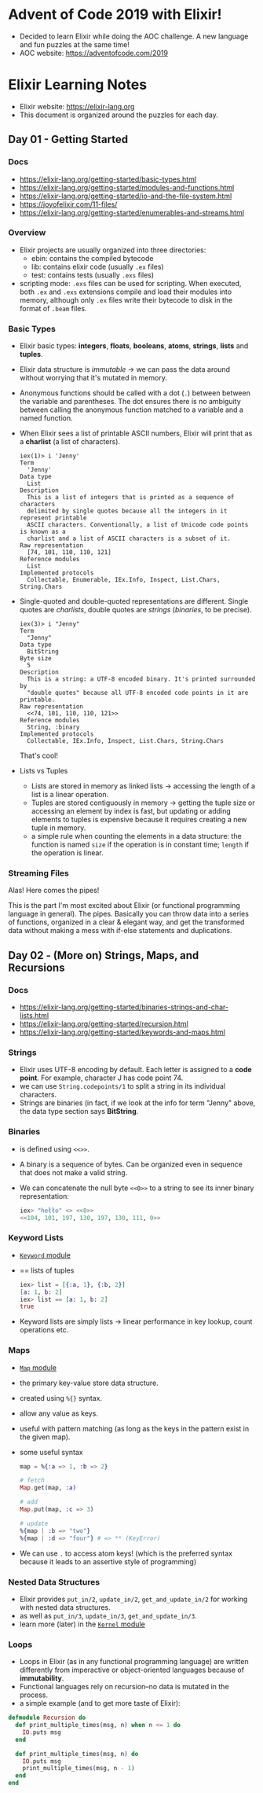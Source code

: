 # Advent of Code 2019 with Elixir!
- Decided to learn Elixir while doing the AOC challenge. A new language and fun puzzles at the same time!
- AOC website: https://adventofcode.com/2019

# Elixir Learning Notes
- Elixir website: https://elixir-lang.org
- This document is organized around the puzzles for each day.

## Day 01 - Getting Started
### Docs
- https://elixir-lang.org/getting-started/basic-types.html
- https://elixir-lang.org/getting-started/modules-and-functions.html
- https://elixir-lang.org/getting-started/io-and-the-file-system.html
- https://joyofelixir.com/11-files/
- https://elixir-lang.org/getting-started/enumerables-and-streams.html

### Overview
- Elixir projects are usually organized into three directories:
  - ebin: contains the compiled bytecode
  - lib: contains elixir code (usually `.ex` files)
  - test: contains tests (usually `.exs` files)
- scripting mode: `.exs` files can be used for scripting. When executed, both `.ex` and `.exs` extensions compile and load their modules into memory, although only `.ex` files write their bytecode to disk in the format of `.beam` files.

### Basic Types
- Elixir basic types: **integers**, **floats**, **booleans**, **atoms**, **strings**, **lists** and **tuples**.
- Elixir data structure is *immutable* -> we can pass the data around without worrying that it's mutated in memory.
- Anonymous functions should be called with a dot (`.`) between between the variable and parentheses. The dot ensures there is no ambiguity between calling the anonymous function matched to a variable and a named function.
- When Elixir sees a list of printable ASCII numbers, Elixir will print that as a **charlist** (a list of characters). 
  ```
  iex(1)> i 'Jenny'
  Term
    'Jenny'
  Data type
    List
  Description
    This is a list of integers that is printed as a sequence of characters
    delimited by single quotes because all the integers in it represent printable
    ASCII characters. Conventionally, a list of Unicode code points is known as a
    charlist and a list of ASCII characters is a subset of it.
  Raw representation
    [74, 101, 110, 110, 121]
  Reference modules
    List
  Implemented protocols
    Collectable, Enumerable, IEx.Info, Inspect, List.Chars, String.Chars
  ```
- Single-quoted and double-quoted representations are different. Single quotes are *charlists*, double quotes are *strings* (*binaries*, to be precise).

  ```
  iex(3)> i "Jenny"
  Term
    "Jenny"
  Data type
    BitString
  Byte size
    5
  Description
    This is a string: a UTF-8 encoded binary. It's printed surrounded by
    "double quotes" because all UTF-8 encoded code points in it are printable.
  Raw representation
    <<74, 101, 110, 110, 121>>
  Reference modules
    String, :binary
  Implemented protocols
    Collectable, IEx.Info, Inspect, List.Chars, String.Chars
  ```
  That's cool!
- Lists vs Tuples
  - Lists are stored in memory as linked lists -> accessing the length of a list is a linear operation.
  - Tuples are stored contiguously in memory -> getting the tuple size or accessing an element by index is fast, but updating or adding elements to tuples is expensive because it requires creating a new tuple in memory.
  - a simple rule when counting the elements in a data structure: the function is named `size` if the operation is in constant time; `length` if the operation is linear.

### Streaming Files
Alas! Here comes the pipes!  

This is the part I'm most excited about Elixir (or functional programming language in general). The pipes. Basically you can throw data into a series of functions, organized in a clear & elegant way, and get the transformed data without making a mess with if-else statements and duplications. 

## Day 02 - (More on) Strings, Maps, and Recursions
### Docs
- https://elixir-lang.org/getting-started/binaries-strings-and-char-lists.html
- https://elixir-lang.org/getting-started/recursion.html
- https://elixir-lang.org/getting-started/keywords-and-maps.html


### Strings
- Elixir uses UTF-8 encoding by default. Each letter is assigned to a **code point**. For example, character J has code point 74.
- we can use `String.codepoints/1` to split a string in its individual characters.
- Strings are binaries (in fact, if we look at the info for term "Jenny" above, the data type section says **BitString**.

### Binaries
- is defined using `<<>>`.
- A binary is a sequence of bytes. Can be organized even in sequence that does not make a valid string.
- We can concatenate the null byte `<<0>>` to a string to see its inner binary representation:

	```elixir
	iex> "hełło" <> <<0>>
	<<104, 101, 197, 130, 197, 130, 111, 0>>
	```

### Keyword Lists
- [`Keyword` module](https://hexdocs.pm/elixir/Keyword.html)
- == lists of tuples

	```elixir
	iex> list = [{:a, 1}, {:b, 2}]  
	[a: 1, b: 2]
	iex> list == [a: 1, b: 2]
	true
	```
- Keyword lists are simply lists -> linear performance in key lookup, count operations etc.

### Maps
- [`Map` module](https://hexdocs.pm/elixir/Map.html)
- the primary key-value store data structure.
- created using `%{}` syntax.
- allow any value as keys.
- useful with pattern matching (as long as the keys in the pattern exist in the given map).
- some useful syntax

	```elixir
	map = %{:a => 1, :b => 2}
	
	# fetch
	Map.get(map, :a)
	
	# add
	Map.put(map, :c => 3)
	
	# update
	%{map | :b => "two"}
	%{map | :d => "four"} # => ** (KeyError)
	```
- We can use `.` to access atom keys! (which is the preferred syntax because it leads to an assertive style of programming)

### Nested Data Structures
- Elixir provides `put_in/2`, `update_in/2`, `get_and_update_in/2` for working with nested data structures.
- as well as `put_in/3`, `update_in/3`, `get_and_update_in/3`. 
- learn more (later) in the [`Kernel` module](https://hexdocs.pm/elixir/Kernel.html)


### Loops
- Loops in Elixir (as in any functional programming language) are written differently from imperactive or object-oriented languages because of **immutability**.
- Functional languages rely on recursion–no data is mutated in the process.
- a simple example (and to get more taste of Elixir):

```elixir
defmodule Recursion do
  def print_multiple_times(msg, n) when n <= 1 do
    IO.puts msg
  end

  def print_multiple_times(msg, n) do
    IO.puts msg
    print_multiple_times(msg, n - 1)
  end
end
```
